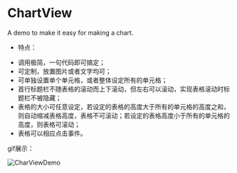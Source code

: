 # ChartView
A demo to make it easy for making a chart.

- 特点：
+ 调用极简，一句代码即可搞定；
+ 可定制，放置图片或者文字均可；
+ 可单独设置单个单元格，或者整体设定所有的单元格；
+ 首行标题栏不随表格的滚动而上下滚动，但左右可以滚动，实现表格滚动时标题栏不被隐藏；
+ 表格的大小可任意设定，若设定的表格的高度大于所有的单元格的高度之和，则自动缩减表格高度，表格不可滚动；若设定的表格高度小于所有的单元格的高度，则表格可滚动；
+ 表格可以相应点击事件。

gif展示：

![CharViewDemo](https://github.com/hungryBoy/ChartView/blob/master/ChartViewDemo.gif)
